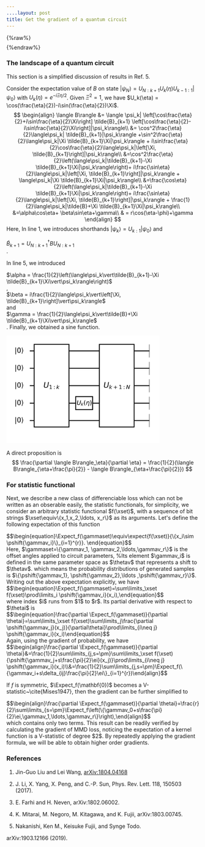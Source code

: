 ```yaml
---
....layout: post
title: Get the gradient of a quantum circuit
---
```

{%raw%}
$$
\newcommand{\dataset}{{\mathcal{D}}}
\newcommand{\wfunc}{{\psi}}
\newcommand{\thetav}{{\boldsymbol{\theta}}}
\newcommand{\gammav}{{\boldsymbol{\gamma}}}
\newcommand{\thetai}{{\theta^\alpha_l}}
\newcommand{\Expect}{{\mathbb{E}}}
\newcommand{\etc}{{\it etc~}}
\newcommand{\etal}{{\it etal~}}
\newcommand{\xset}{\mathbf{X}}
\newcommand{\gammaset}{\boldsymbol{\Gamma}}
\newcommand{\ei}{\mathbf{e}_l^\alpha}
\newcommand{\sigmag}{{\nu}}
\newcommand{\BAS}{Bars-and-Stripes}
\newcommand{\qexpect}[1]{{\left\langle #1\right\rangle}}
\newcommand{\expect}[2]{{\mathop{\mathbb{E}}\limits_{\substack{#2}}\left[#1\right]}}
\newcommand{\pshift}[1]{{p_{\thetav+#1}}}
$$
{%endraw%}

### The landscape of a quantum circuit

This section is a simplified discussion of results in Ref. 5. 

Consider the expectation value of $B$ on state <span>$\vert\psi_N\rangle = U_{N:k+1} U_k(\eta)U_{k-1:1}\vert\psi_0\rangle$</span> with $U_k(\eta)=e^{-i\Xi\eta/2}$. Given $\Xi^2 =1$, we have $U_k(\eta) = \cos(\frac{\eta}{2})-i\sin(\frac{\eta}{2})\Xi$.
$$
\begin{align}
\langle B\rangle &= \langle \psi_k| \left[\cos\frac{\eta}{2}+i\sin\frac{\eta}{2}\Xi\right] \tilde{B}_{k+1} \left[\cos\frac{\eta}{2}-i\sin\frac{\eta}{2}\Xi\right]|\psi_k\rangle\\
&= \cos^2\frac{\eta}{2}\langle\psi_k| \tilde{B}_{k+1}|\psi_k\rangle +\sin^2\frac{\eta}{2}\langle\psi_k|\Xi \tilde{B}_{k+1}\Xi|\psi_k\rangle + i\sin\frac{\eta}{2}\cos\frac{\eta}{2}\langle\psi_k|\left[\Xi, \tilde{B}_{k+1}\right]|\psi_k\rangle\\
&=\cos^2\frac{\eta}{2}\left(\langle\psi_k|\tilde{B}_{k+1}-\Xi \tilde{B}_{k+1}\Xi|\psi_k\rangle\right)+ i\frac{\sin\eta}{2}\langle\psi_k|\left[\Xi, \tilde{B}_{k+1}\right]|\psi_k\rangle + \langle\psi_k|\Xi \tilde{B}_{k+1}\Xi|\psi_k\rangle\\
&=\frac{\cos\eta}{2}\left(\langle\psi_k|\tilde{B}_{k+1}-\Xi \tilde{B}_{k+1}\Xi|\psi_k\rangle\right)+ i\frac{\sin\eta}{2}\langle\psi_k|\left[\Xi, \tilde{B}_{k+1}\right]|\psi_k\rangle + \frac{1}{2}\langle\psi_k|\tilde{B}+\Xi \tilde{B}_{k+1}\Xi|\psi_k\rangle\\
&=\alpha\cos\eta+ \beta\sin\eta+\gamma\\
& = r\cos(\eta-\phi)+\gamma
\end{align}
$$
Here, In line 1, we introduces shorthands $\vert \psi_{k}\rangle = U_{k:1}\vert \psi_0\rangle$ and <div>$\tilde{B}_{k+1} = U_{N:k+1}^\dagger BU_{N:k+1}$</div>.

In line 5, we introduced <div>$\alpha = \frac{1}{2}\left(\langle\psi_k\vert\tilde{B}_{k+1}-\Xi \tilde{B}_{k+1}\Xi\vert\psi_k\rangle\right)$</div>,  <div>$\beta = i\frac{1}{2}\langle\psi_k\vert\left[\Xi, \tilde{B}_{k+1}\right]\vert\psi_k\rangle$</div> and <div>$\gamma = \frac{1}{2}\langle\psi_k\vert\tilde{B}+\Xi \tilde{B}_{k+1}\Xi\vert\psi_k\rangle$</div>. Finally, we obtained a sine function.

<img src="../images/diff_circuit.png" width="400">

A direct proposition is
$$
\frac{\partial \langle B\rangle_\eta}{\partial \eta} = \frac{1}{2}(\langle B\rangle_{\eta+\frac{\pi}{2}} - \langle B\rangle_{\eta+\frac{\pi}{2}})
$$


### For statistic functional

Next, we describe a new class of differenciable loss which can not be written as an obserable easily, the statistic functionals, for simplicity, we consider an arbitrary statistic functional $f(\xset)$, with a sequence of bit strings $\xset\equiv\{x_1,x_2,\ldots, x_r\}$ as its arguments.
Let's define the following expectation of this function
<div>$$\begin{equation}\Expect_f(\gammaset)\equiv\expect{f(\xset)}{\{x_i\sim \pshift{\gammav_i}\}_{i=1}^{r}}. \end{equation}$$</div>
Here, $\gammaset=\{\gammav_1, \gammav_2,\ldots,\gammav_r\}$ is the offset angles applied to circuit parameters,
%Its element $\gammav_i$ is defined in the same parameter space as $\thetav$ that represents a shift to $\thetav$.
which means the probability distributions of generated samples is
$\{\pshift{\gammav_1}, \pshift{\gammav_2},\ldots ,\pshift{\gammav_r}\}$.
Writing out the above expectation explicitly, we have
<div>$$\begin{equation}\Expect_f(\gammaset)=\sum\limits_\xset f(\xset)\prod\limits_i \pshift{\gammav_i}(x_i),\end{equation}$$</div>
where index $i$ runs from $1$ to $r$. Its partial derivative with respect to $\thetai$ is
<div>$$\begin{equation}\frac{\partial \Expect_f(\gammaset)}{\partial \thetai}=\sum\limits_\xset f(\xset)\sum\limits_j\frac{\partial \pshift{\gammav_j}(x_j)}{\partial\thetai}\prod\limits_{i\neq j} \pshift{\gammav_i}(x_i)\end{equation}$$</div>
Again, using the gradient of probability, we have
<div>$$\begin{align}\frac{\partial \Expect_f(\gammaset)}{\partial \thetai}&=\frac{1}{2}\sum\limits_{j,s=\pm}\sum\limits_\xset f(\xset){\pshift{\gammav_j+s\frac{\pi}{2}\ei}(x_j)}\prod\limits_{i\neq j} \pshift{\gammav_i}(x_i)\\&=\frac{1}{2}\sum\limits_{j,s=\pm}\Expect_f(\{\gammav_i+s\delta_{ij}\frac{\pi}{2}\ei\}_{i=1}^{r})\end{align}$$</div>

If $f$ is symmetric, $\Expect_f(\mathbf{0})$ becomes a V-statistic~\cite{Mises1947}, then the gradient can be further simplified to
<div>$$\begin{align}\frac{\partial \Expect_f(\gammaset)}{\partial \thetai}=\frac{r}{2}\sum\limits_{s=\pm}\Expect_f\left(\{\gammav_0+s\frac{\pi}{2}\ei,\gammav_1,\ldots,\gammav_r\}\right),\end{align}$$</div>
which contains only two terms. This result can be readily verified by calculating the gradient of MMD loss,
noticing the expectation of a kernel function is a V-statistic of degree $2$.
By repeatedly applying the gradient formula, we will be able to obtain higher order gradients.


### References

1. Jin-Guo Liu and Lei Wang, [arXiv:1804.04168](https://arxiv.org/abs/1804.04168)

2. J. Li, X. Yang, X. Peng, and C.-P. Sun, Phys. Rev. Lett. 118,
  150503 (2017).

3. E. Farhi and H. Neven, arXiv:1802.06002.

4. K. Mitarai, M. Negoro, M. Kitagawa, and K. Fujii,
  arXiv:1803.00745.

5. Nakanishi, Ken M., Keisuke Fujii, and Synge Todo. 

  arXiv:1903.12166 (2019).
